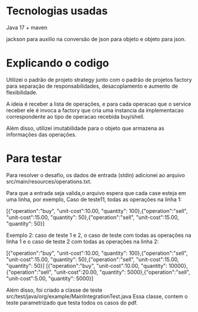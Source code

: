 # **Tecnologias usadas**
Java 17 + maven

jackson para auxilio na conversão de json para objeto e objeto para json.

# **Explicando o codigo**
Utilizei o padrão de projeto strategy junto com o padrão de projetos factory
para separação de responsabilidades, desacoplamento e aumento de flexibilidade.

A ideia é receber a lista de operações, e para cada operacao que o service receber
ele é invoca a factory que cria uma instancia da implementacao correspondente ao tipo de operacao
recebida buy/shell.

Além disso, utilizei imutabilidade para o objeto que armazena as informações das operações.

# **Para testar**

Para resolver o desafio, os dados de entrada (stdin) adicionei ao arquivo
src/main/resources/operations.txt.

Para que a entrada seja valida,o arquivo espera que cada case esteja em uma linha, por exemplo,
Caso de teste11, todas as operações na linha 1:


[{"operation":"buy", "unit-cost":10.00, "quantity": 100},{"operation":"sell", "unit-cost":15.00, "quantity": 50},{"operation":"sell", "unit-cost":15.00, "quantity": 50}]

Exemplo 2: caso de teste 1 e 2, o caso de teste com todas as operações na linha 1 e o caso de teste 2
com todas as operações na linha 2:


[{"operation":"buy", "unit-cost":10.00, "quantity": 100},{"operation":"sell", "unit-cost":15.00, "quantity": 50},{"operation":"sell", "unit-cost":15.00, "quantity": 50}]
[{"operation":"buy", "unit-cost":10.00, "quantity": 10000},{"operation":"sell", "unit-cost":20.00, "quantity": 5000},{"operation":"sell", "unit-cost":5.00, "quantity": 5000}]

Além disso, foi criado a classe de teste src/test/java/org/example/MainIntegrationTest.java
Essa classe, contem o teste parametrizado que testa todos os casos do pdf.






